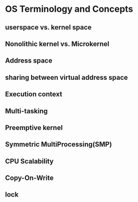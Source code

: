 # OS Terminology and Concepts
## userspace vs. kernel space

## Nonolithic kernel vs. Microkernel 

## Address space

## sharing between virtual address space

## Execution context

## Multi-tasking

## Preemptive kernel

## Symmetric MultiProcessing(SMP)

## CPU Scalability

## Copy-On-Write

## lock


